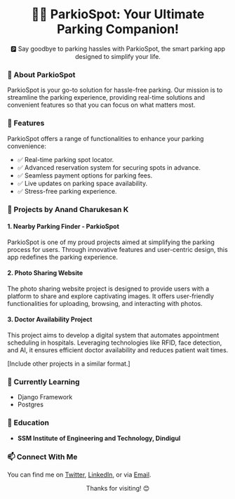 <div align="center">
  <h1>🚗📱 ParkioSpot: Your Ultimate Parking Companion!</h1>
  <p>🅿️ Say goodbye to parking hassles with ParkioSpot, the smart parking app designed to simplify your life.</p>
</div>

### 🌟 About ParkioSpot

ParkioSpot is your go-to solution for hassle-free parking. Our mission is to streamline the parking experience, providing real-time solutions and convenient features so that you can focus on what matters most.

### 🚀 Features

ParkioSpot offers a range of functionalities to enhance your parking convenience:

- ✅ Real-time parking spot locator.
- ✅ Advanced reservation system for securing spots in advance.
- ✅ Seamless payment options for parking fees.
- ✅ Live updates on parking space availability.
- ✅ Stress-free parking experience.

### 📂 Projects by Anand Charukesan K

#### 1. Nearby Parking Finder - ParkioSpot

ParkioSpot is one of my proud projects aimed at simplifying the parking process for users. Through innovative features and user-centric design, this app redefines the parking experience.

#### 2. Photo Sharing Website

The photo sharing website project is designed to provide users with a platform to share and explore captivating images. It offers user-friendly functionalities for uploading, browsing, and interacting with photos.

#### 3. Doctor Availability Project

This project aims to develop a digital system that automates appointment scheduling in hospitals. Leveraging technologies like RFID, face detection, and AI, it ensures efficient doctor availability and reduces patient wait times.

[Include other projects in a similar format.]

### 🌱 Currently Learning

- Django Framework
- Postgres

### 💼 Education

- **SSM Institute of Engineering and Technology, Dindigul**

### 📫 Connect With Me

You can find me on [Twitter](https://twitter.com/CCharukes), [LinkedIn](https://www.linkedin.com/in/anand-charukesan/), or via [Email](mailto:anandcharukesan004@gmail.com).

<div align="center">
  <p>Thanks for visiting! 😊</p>
</div>
